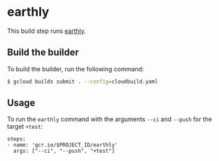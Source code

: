 # earthly

This build step runs [earthly](https://earthly.dev/).

## Build the builder

To build the builder, run the following command:

```bash
$ gcloud builds submit . --config=cloudbuild.yaml
```

## Usage

To run the `earthly` command with the arguments `--ci` and `--push` for the target `+test`:

```
steps:
- name: 'gcr.io/$PROJECT_ID/earthly'
  args: ["--ci", "--push", "+test"]
```


